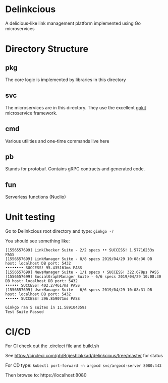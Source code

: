 # Delinkcious

A delicious-like link management platform implemented using Go microservices


# Directory Structure

## pkg
The core logic is implemented by libraries in this directory

## svc

The microservices are in this directory. They use the excellent [gokit](https://gokit.io) microservice framework.

## cmd

Various utilities and one-time commands live here

## pb

Stands for protobuf. Contains gRPC contracts and generated code.

## fun

Serverless functions (Nuclio)

# Unit testing

Go to Delinkcious root directory and type: `ginkgo -r`

You should see something like:

```
[1556557699] LinkChecker Suite - 2/2 specs •• SUCCESS! 1.57716233s PASS
[1556557699] LinkManager Suite - 8/8 specs 2019/04/29 10:08:30 DB host: localhost DB port: 5432
•••••••• SUCCESS! 95.435161ms PASS
[1556557699] NewsManager Suite - 1/1 specs • SUCCESS! 322.678µs PASS
[1556557699] SocialGraphManager Suite - 6/6 specs 2019/04/29 10:08:30 DB host: localhost DB port: 5432
•••••• SUCCESS! 402.274617ms PASS
[1556557699] UserManager Suite - 6/6 specs 2019/04/29 10:08:31 DB host: localhost DB port: 5432
•••••• SUCCESS! 396.859071ms PASS

Ginkgo ran 5 suites in 11.589104359s
Test Suite Passed
```

# CI/CD

For CI check out the .circleci file and build.sh

See https://circleci.com/gh/Brijeshlakkad/delinkcious/tree/master for status

For CD type: `kubectl port-forward -n argocd svc/argocd-server 8080:443`

Then browse to: https://localhost:8080
